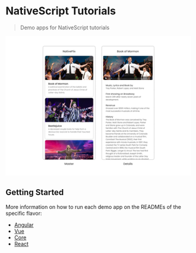# NativeScript Tutorials

> Demo apps for NativeScript tutorials

<img alt="demo app preview" src="./screenshots/tutorial-example-app-preview.png" width="500">

## Getting Started

More information on how to run each demo app on the READMEs of the specific flavor:

- [Angular](./angular-demo)
- [Vue](./vue-demo)
- [Core](./core-demo)
- [React](./react-demo)
